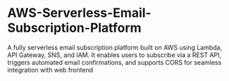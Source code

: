 # AWS-Serverless-Email-Subscription-Platform
A fully serverless email subscription platform built on AWS using Lambda, API Gateway, SNS, and IAM. It enables users to subscribe via a REST API, triggers automated email confirmations, and supports CORS for seamless integration with web frontend
